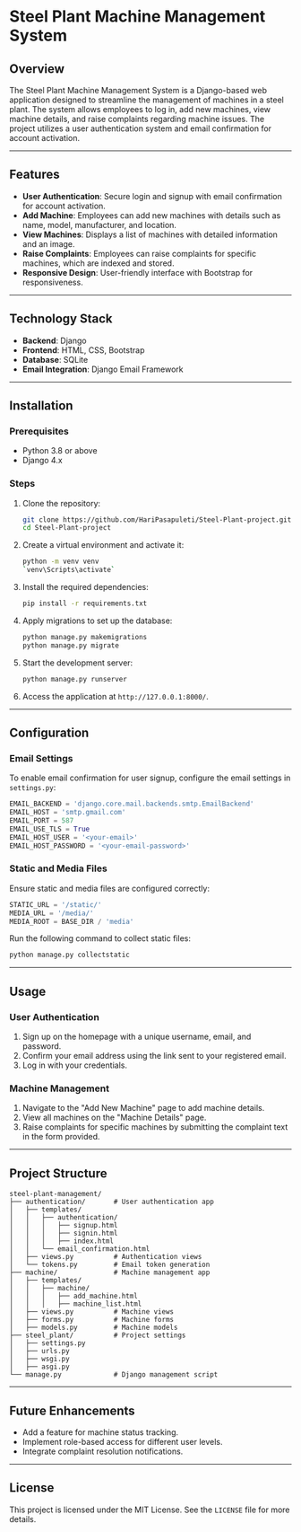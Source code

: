 # Steel Plant Machine Management System 

## Overview
The Steel Plant Machine Management System is a Django-based web application designed to streamline the management of machines in a steel plant. The system allows employees to log in, add new machines, view machine details, and raise complaints regarding machine issues. The project utilizes a user authentication system and email confirmation for account activation.

---
## Features
- **User Authentication**: Secure login and signup with email confirmation for account activation.
- **Add Machine**: Employees can add new machines with details such as name, model, manufacturer, and location.
- **View Machines**: Displays a list of machines with detailed information and an image.
- **Raise Complaints**: Employees can raise complaints for specific machines, which are indexed and stored.
- **Responsive Design**: User-friendly interface with Bootstrap for responsiveness.

---
## Technology Stack
- **Backend**: Django
- **Frontend**: HTML, CSS, Bootstrap
- **Database**: SQLite
- **Email Integration**: Django Email Framework

---
## Installation

### Prerequisites
- Python 3.8 or above
- Django 4.x

### Steps
1. Clone the repository:
   ```bash
   git clone https://github.com/HariPasapuleti/Steel-Plant-project.git
   cd Steel-Plant-project
   ```

2. Create a virtual environment and activate it:
   ```bash
   python -m venv venv
   `venv\Scripts\activate`
   ```

3. Install the required dependencies:
   ```bash
   pip install -r requirements.txt
   ```

4. Apply migrations to set up the database:
   ```bash
   python manage.py makemigrations
   python manage.py migrate
   ```

5. Start the development server:
   ```bash
   python manage.py runserver
   ```

6. Access the application at `http://127.0.0.1:8000/`.

---
## Configuration

### Email Settings
To enable email confirmation for user signup, configure the email settings in `settings.py`:
```python
EMAIL_BACKEND = 'django.core.mail.backends.smtp.EmailBackend'
EMAIL_HOST = 'smtp.gmail.com'
EMAIL_PORT = 587
EMAIL_USE_TLS = True
EMAIL_HOST_USER = '<your-email>'
EMAIL_HOST_PASSWORD = '<your-email-password>'
```

### Static and Media Files
Ensure static and media files are configured correctly:
```python
STATIC_URL = '/static/'
MEDIA_URL = '/media/'
MEDIA_ROOT = BASE_DIR / 'media'
```

Run the following command to collect static files:
```bash
python manage.py collectstatic
```

---
## Usage

### User Authentication
1. Sign up on the homepage with a unique username, email, and password.
2. Confirm your email address using the link sent to your registered email.
3. Log in with your credentials.

### Machine Management
1. Navigate to the "Add New Machine" page to add machine details.
2. View all machines on the "Machine Details" page.
3. Raise complaints for specific machines by submitting the complaint text in the form provided.

---
## Project Structure
```
steel-plant-management/
├── authentication/       # User authentication app
│   ├── templates/
│   │   ├── authentication/
│   │   │   ├── signup.html
│   │   │   ├── signin.html
│   │   │   ├── index.html
│   │   └── email_confirmation.html
│   ├── views.py          # Authentication views
│   └── tokens.py         # Email token generation
├── machine/              # Machine management app
│   ├── templates/
│   │   ├── machine/
│   │   │   ├── add_machine.html
│   │   │   ├── machine_list.html
│   ├── views.py          # Machine views
│   ├── forms.py          # Machine forms
│   ├── models.py         # Machine models
├── steel_plant/          # Project settings
│   ├── settings.py
│   ├── urls.py
│   ├── wsgi.py
│   ├── asgi.py
└── manage.py             # Django management script
```

<!--
## Screenshots
### Home Page
![Home Page](screenshots/home.png)

### Machine List
![Machine List](screenshots/machine_list.png)
-->

---
## Future Enhancements
- Add a feature for machine status tracking.
- Implement role-based access for different user levels.
- Integrate complaint resolution notifications.

---
## License
This project is licensed under the MIT License. See the `LICENSE` file for more details.
